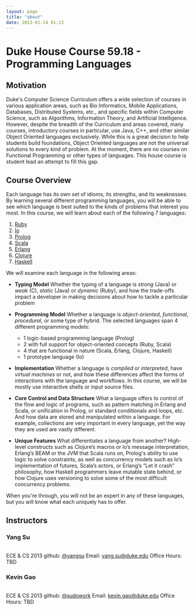 ```yaml
---
layout: page
title: "about"
date: 2013-01-14 01:13
---
```


# Duke House Course 59.18 - Programming Languages

## Motivation
Duke's Computer Science Curriculum offers a wide selection of courses in various application areas, such as Bio Informatics, Mobile Applications, Databases, Distributed Systems, etc., and specific fields within Computer Science, such as Algorithms, Information Theory, and Artificial Intelligence.  However, despite the breadth of the Curriculum and areas covered, many courses, introductory courses in particular, use Java, C++, and other similar Object Oriented languages exclusively. While this is a great decision to help students build foundations, Object Oriented languages are not the universal solutions to every kind of problem. At the moment, there are no courses on Functional Programming or other types of languages. This house course is student lead an attempt to fill this gap.

## Course Overview

Each language has its own set of idioms, its strengths, and its weaknesses. By learning several different programming languages, you will be able to see which language is best suited to the kinds of problems that interest you most. In this course, we will learn about each of the following 7 languages:

1. [Ruby](http://www.ruby-lang.org/en/)
2. [Io](http://www.iolanguage.com/)
3. [Prolog](http://c2.com/cgi/wiki?PrologLanguage)
4. [Scala](http://www.scala-lang.org/)
5. [Erlang](http://www.erlang.org/)
6. [Clojure](http://clojure.org/)
7. [Haskell](http://www.haskell.org/haskellwiki/Haskell)

We will examine each language in the following areas:

* **Typing Model**
Whether the typing of a language is *strong* (Java) or *weak* (C), *static* (Java) or *dynamic* (Ruby), and how the trade-offs impact a developer in making decisions about how to tackle a particular problem

* **Programming Model**
Whether a language is *object-oriented*, *functional*, *procedural*, or some type of hybrid. The selected languages span 4 different programming models:
    * 1 logic-based programming language (Prolog)
    * 2 with full support for object-oriented concepts (Ruby, Scala)
    * 4 that are functional in nature (Scala, Erlang, Clojure, Haskell)
    * 1 prototype language (Io)

* **Implementation**
Whether a language is *compiled* or *interpreted*, have *virtual machines* or not, and how these differences affect the forms of interactions with the language and workflows. In this course, we will be mostly use interactive shells or input source files.

* **Core Control and Data Structure**
What a language offers to control of the flow and logic of programs, such as pattern matching in Erlang and Scala, or unification in Prolog, or standard conditionals and loops, etc. And how data are stored and manipulated within a language. For example, collections are very important in every language, yet the way they are used are vastly different.

* **Unique Features**
What differentiates a language from another? High-level constructs such as Clojure’s macros or Io’s message interpretation, Erlang’s BEAM or the JVM that Scala runs on, Prolog's ability to use logic to solve constraints, as well as concurrency models such as Io’s implementation of futures, Scala’s actors, or Erlang’s “Let it crash” philosophy, how Haskell programmers leave mutable state behind, or how Clojure uses versioning to solve some of the most difficult concurrency problems.

When you're through, you will not be an expert in any of these languages, but you will know what each uniquely has to offer.

## Instructors

### Yang Su
<img src="https://sphotos-a.xx.fbcdn.net/hphotos-ash4/378370_4387482124332_1996081585_n.jpg" alt="" style="max-width: 200px; p#adding: 5px; border: 1px solid #F0F0F0;">

ECE & CS 2013
github: [@yangsu](https://github.com/yangsu)
Email: [yang.su@duke.edu](mailto:yang.su@duke.edu)
Office Hours: TBD

### Kevin Gao
<img src="http://i.imgur.com/epik0.png" alt="" style="max-width: 200px; p#adding: 5px; border: 1px solid #F0F0F0;">

ECE & CS 2013
github: [@sudowork](https://github.com/sudowork)
Email: [kevin.gao@duke.edu]('mailto:kevin.gao@duke.edu')
Office Hours: TBD